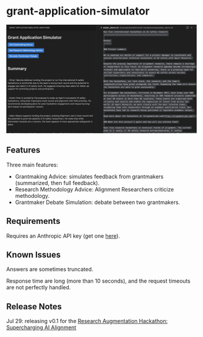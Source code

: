 # grant-application-simulator

![Interface](media/demo.png)

## Features

Three main features:
- Grantmaking Advice: simulates feedback from grantmakers (summarized, then full feedback).
- Research Methodology Advice: Alignment Researchers criticize methodology.
- Grantmaker Debate Simulation: debate between two grantmakers.

## Requirements

Requires an Anthropic API key (get one [here]([url](https://docs.anthropic.com/en/api/getting-started))).

## Known Issues

Answers are sometimes truncated.

Response time are long (more than 10 seconds), and the request timeouts are not perfectly handled.

## Release Notes

Jul 29: releasing v0.1 for the [Research Augmentation Hackathon: Supercharging AI Alignment](https://www.apartresearch.com/event/research-augmentation-hackathon-supercharging-ai-alignment) 
